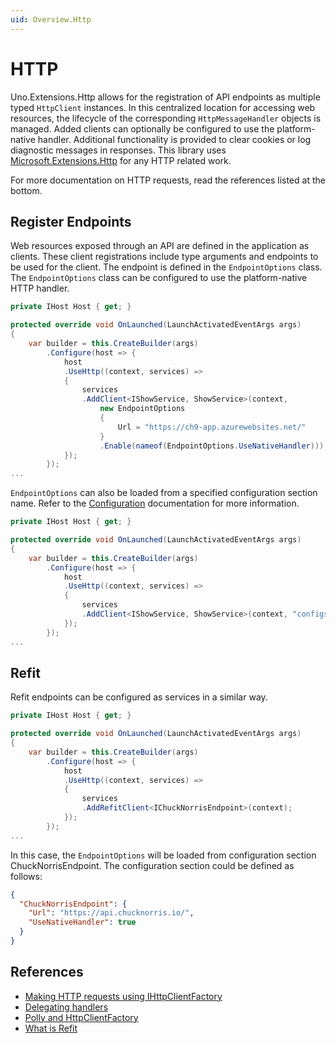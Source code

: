 ```yaml
---
uid: Overview.Http
---
```

# HTTP

Uno.Extensions.Http allows for the registration of API endpoints as multiple typed `HttpClient` instances. In this centralized location for accessing web resources, the lifecycle of the corresponding `HttpMessageHandler` objects is managed. Added clients can optionally be configured to use the platform-native handler. Additional functionality is provided to clear cookies or log diagnostic messages in responses. This library uses [Microsoft.Extensions.Http](https://www.nuget.org/packages/Microsoft.Extensions.Http) for any HTTP related work.

For more documentation on HTTP requests, read the references listed at the bottom.

## Register Endpoints

Web resources exposed through an API are defined in the application as clients. These client registrations include type arguments and endpoints to be used for the client. The endpoint is defined in the `EndpointOptions` class. The `EndpointOptions` class can be configured to use the platform-native HTTP handler. 

```csharp
private IHost Host { get; }

protected override void OnLaunched(LaunchActivatedEventArgs args)
{
    var builder = this.CreateBuilder(args)
        .Configure(host => {
            host
            .UseHttp((context, services) =>
            {
                services
                .AddClient<IShowService, ShowService>(context,
                    new EndpointOptions
                    {
                        Url = "https://ch9-app.azurewebsites.net/"
                    }
                    .Enable(nameof(EndpointOptions.UseNativeHandler)));
            });
        });
...
```

`EndpointOptions` can also be loaded from a specified configuration section name. Refer to the [Configuration](xref:Overview.Configuration) documentation for more information.

```csharp
private IHost Host { get; }

protected override void OnLaunched(LaunchActivatedEventArgs args)
{
    var builder = this.CreateBuilder(args)
        .Configure(host => {
            host
            .UseHttp((context, services) =>
            {
                services
                .AddClient<IShowService, ShowService>(context, "configsectionname");
            });
        });
...
```

## Refit

Refit endpoints can be configured as services in a similar way. 

```csharp
private IHost Host { get; }

protected override void OnLaunched(LaunchActivatedEventArgs args)
{
    var builder = this.CreateBuilder(args)
        .Configure(host => {
            host
            .UseHttp((context, services) =>
            {
                services
                .AddRefitClient<IChuckNorrisEndpoint>(context);
            });
        });
...
```

In this case, the `EndpointOptions` will be loaded from configuration section ChuckNorrisEndpoint. The configuration section could be defined as follows:

```json
{
  "ChuckNorrisEndpoint": {
    "Url": "https://api.chucknorris.io/",
    "UseNativeHandler": true
  }
}
```


## References
- [Making HTTP requests using IHttpClientFactory](https://docs.microsoft.com/en-us/aspnet/core/fundamentals/http-requests?view=aspnetcore-3.0)
- [Delegating handlers](https://docs.microsoft.com/en-us/aspnet/web-api/overview/advanced/http-message-handlers)
- [Polly and HttpClientFactory](https://github.com/App-vNext/Polly/wiki/Polly-and-HttpClientFactory)
- [What is Refit](https://github.com/reactiveui/refit)
